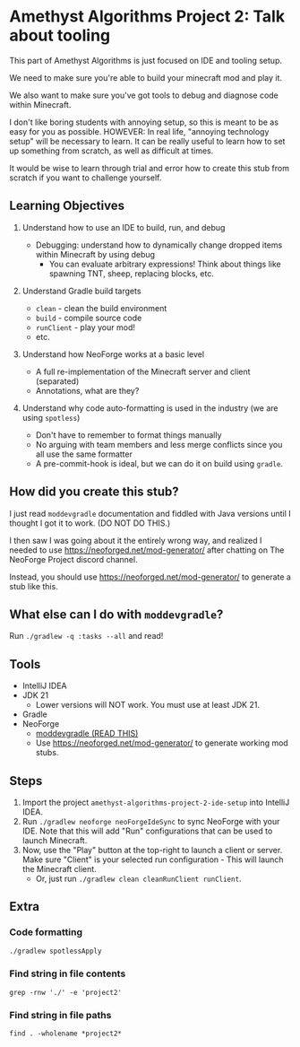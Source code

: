 # Amethyst Algorithms Project 2: Talk about tooling

This part of Amethyst Algorithms is just focused on IDE and tooling setup.

We need to make sure you're able to build your minecraft mod and play it.

We also want to make sure you've got tools to debug and diagnose code within Minecraft.

I don't like boring students with annoying setup, so this is meant to be as easy for you as possible.
HOWEVER: In real life, "annoying technology setup" will be necessary to learn. It can be really useful to learn how to set up something from scratch, as well as difficult at times.

It would be wise to learn through trial and error how to create this stub from scratch if you want to challenge yourself.

## Learning Objectives

1. Understand how to use an IDE to build, run, and debug
   - Debugging: understand how to dynamically change dropped items within Minecraft by using debug
     - You can evaluate arbitrary expressions! Think about things like spawning TNT, sheep, replacing blocks, etc.

2. Understand Gradle build targets
   - `clean` - clean the build environment
   - `build` - compile source code
   - `runClient` - play your mod!
   - etc.

3. Understand how NeoForge works at a basic level
   - A full re-implementation of the Minecraft server and client (separated)
   - Annotations, what are they?

4. Understand why code auto-formatting is used in the industry (we are using `spotless`)
   - Don't have to remember to format things manually
   - No arguing with team members and less merge conflicts since you all use the same formatter
   - A pre-commit-hook is ideal, but we can do it on build using `gradle`.

## How did you create this stub?

I just read `moddevgradle` documentation and fiddled with Java versions until I thought I got it to work. (DO NOT DO THIS.)

I then saw I was going about it the entirely wrong way, and realized I needed to use <https://neoforged.net/mod-generator/> after chatting on The NeoForge Project discord channel.

Instead, you should use <https://neoforged.net/mod-generator/> to generate a stub like this.

## What else can I do with `moddevgradle`?

Run `./gradlew -q :tasks --all` and read!

## Tools

- IntelliJ IDEA
- JDK 21
  - Lower versions will NOT work. You must use at least JDK 21.
- Gradle
- NeoForge
  - [moddevgradle (READ THIS)](https://projects.neoforged.net/neoforged/moddevgradle)
  - Use <https://neoforged.net/mod-generator/> to generate working mod stubs.

## Steps

1. Import the project `amethyst-algorithms-project-2-ide-setup` into IntelliJ IDEA.
2. Run `./gradlew neoforge neoForgeIdeSync` to sync NeoForge with your IDE. Note that this will add "Run" configurations that can be used to launch Minecraft.
3. Now, use the "Play" button at the top-right to launch a client or server. Make sure "Client" is your selected run configuration - This will launch the Minecraft client.
   - Or, just run `./gradlew clean cleanRunClient runClient`.

## Extra

### Code formatting

```bash
./gradlew spotlessApply
```

### Find string in file contents

    grep -rnw './' -e 'project2'

### Find string in file paths

    find . -wholename *project2*

